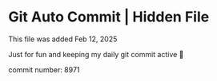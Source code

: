 # Git Auto Commit | Hidden File

This file was added Feb 12, 2025

Just for fun and keeping my daily git commit active 🤪

commit number: 8971
